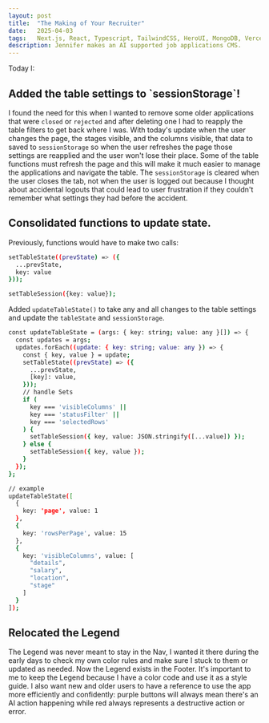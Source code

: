 ```yaml
---
layout: post
title:  "The Making of Your Recruiter"
date:   2025-04-03
tags:   Next.js, React, Typescript, TailwindCSS, HeroUI, MongoDB, Vercel, OpenAI
description: Jennifer makes an AI supported job applications CMS.
---
```


Today I:

<h2>Added the table settings to `sessionStorage`!</h2>

I found the need for this when I wanted to remove some older applications that were `closed` or `rejected` and after deleting one I had to reapply the table filters to get back where I was. With today's update when the user changes the page, the stages visible, and the columns visible, that data to saved to `sessionStorage` so when the user refreshes the page those settings are reapplied and the user won't lose their place. Some of the table functions must refresh the page and this will make it much easier to manage the applications and navigate the table. The `sessionStorage` is cleared when the user closes the tab, not when the user is logged out because I thought about accidental logouts that could lead to user frustration if they couldn't remember what settings they had before the accident.

<h2>Consolidated functions to update state.</h2>

Previously, functions would have to make two calls:
```sh
setTableState((prevState) => ({
  ...prevState,
  key: value
}));

setTableSession({key: value});
```
Added `updateTableState()` to take any and all changes to the table settings and update the `tableState` and `sessionStorage`. 

```sh
const updateTableState = (args: { key: string; value: any }[]) => {
  const updates = args;
  updates.forEach((update: { key: string; value: any }) => {
    const { key, value } = update;
    setTableState((prevState) => ({
      ...prevState,
      [key]: value,
    }));
    // handle Sets
    if (
      key === 'visibleColumns' ||
      key === 'statusFilter' ||
      key === 'selectedRows'
    ) {
      setTableSession({ key, value: JSON.stringify([...value]) });
    } else {
      setTableSession({ key, value });
    }
  });
};

// example
updateTableState([
  { 
    key: 'page', value: 1 
  },
  { 
    key: 'rowsPerPage', value: 15
  },
  {
    key: 'visibleColumns', value: [ 
      "details",
      "salary",
      "location",
      "stage"
    ]
  }
]);
```

<h2>Relocated the Legend</h2>

The Legend was never meant to stay in the Nav, I wanted it there during the early days to check my own color rules and make sure I stuck to them or updated as needed. Now the Legend exists in the Footer. It's important to me to keep the Legend because I have a color code and use it as a style guide. I also want new and older users to have a reference to use the app more efficiently and confidently: purple buttons will always mean there's an AI action happening while red always represents a destructive action or error.